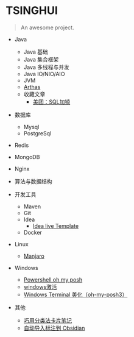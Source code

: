 # TSINGHUI

> An awesome project.

- Java
  - Java 基础
  - Java 集合框架
  - Java 多线程与并发
  - Java IO/NIO/AIO
  - JVM
  - [Arthas](Java/Arthas使用文档.md)
  - 收藏文章
    - [美团：SQL加锁](Inbox/美团：这个%20SQL%20语句加了哪些锁.md)
- 数据库
  - Mysql
  - PostgreSql
- Redis
- MongoDB
- Nginx
- 算法与数据结构
- 开发工具
  - Maven
  - Git
  - Idea
    - [Idea live Template](Java/Idea.md)
  - Docker
- Linux
  - [Manjaro](Linux/Manjaro教程.md)

- Windows
  - [Powershell  oh my posh](Windows/Powershell%20%20oh%20my%20posh.md)
  - [windows激活](Windows/windows激活.md)
  - [Windows Terminal 美化（oh-my-posh3）](Windows/Windows%20Terminal%20美化（oh-my-posh3）.md)

- 其他
  - [巧用分类法卡片笔记](Inbox/巧用分类法解决使用卡片笔记时遇到的困境.md)
  - [自动导入标注到 Obsidian](Inbox/自动导入标注到%20Obsidian（不使用同步助手方案）)
